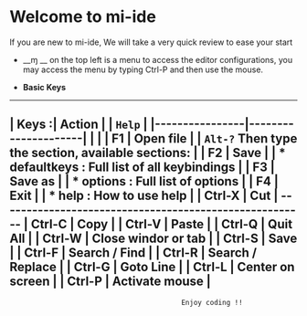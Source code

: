 # Welcome to mi-ide

If you are new to mi-ide, We will take a very quick review to ease your start

* __ɱ __ on the top left is a menu to access the editor configurations, you may access the menu by typing Ctrl-P and then use the mouse.

* __Basic Keys__

----------------------------------------                      -------------------------------------------------------
| Keys          :| Action              |                      | `Help`                                              |
|----------------|---------------------|                      |                                                     |
| F1             | Open file           |                      | `Alt-?` Then type the section, available sections:  |
| F2             | Save                |                      | * defaultkeys : Full list of all keybindings        |
| F3             | Save as             |                      | * options     : Full list of options                |
| F4             | Exit                |                      | * help        : How to use help                     |
| Ctrl-X         | Cut                 |                      -------------------------------------------------------
| Ctrl-C         | Copy                |
| Ctrl-V         | Paste               |
| Ctrl-Q         | Quit All            |
| Ctrl-W         | Close windor or tab |
| Ctrl-S         | Save                |
| Ctrl-F         | Search / Find       |
| Ctrl-R         | Search / Replace    |
| Ctrl-G         | Goto Line           |
| Ctrl-L         | Center on screen    |
| Ctrl-P         | Activate mouse      |
----------------------------------------

                                              Enjoy coding !!
